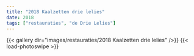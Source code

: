 ```yaml
---
title: "2018 Kaalzetten drie lelies"
date: 2018
tags: ["restauraties", "de Drie Lelies"]
---
```


{{< gallery dir="images/restauraties/2018 Kaalzetten drie lelies" />}}
{{< load-photoswipe >}}